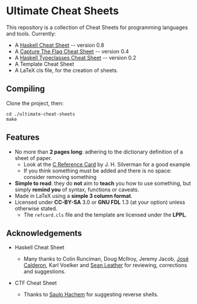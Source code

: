 Ultimate Cheat Sheets
=====================

This repository is a collection of Cheat Sheets for programming languages and
tools.  Currently:

* A [Haskell Cheat Sheet] -- version 0.8
* A [Capture The Flag Cheat Sheet] -- version 0.4
* A [Haskell Typeclasses Cheat Sheet] -- version 0.2
* A Template Cheat Sheet
* A LaTeX cls file, for the creation of sheets.


Compiling
---------

Clone the project, then:

    cd ./ultimate-cheat-sheets
    make



Features
--------

* No more than **2 pages long**: adhering to the dictionary definition of a sheet of paper.
	* Look at the [C Reference Card] by J. H. Silverman for a good example
	* If you think something must be added and there is no space: consider removing something
* **Simple to read**: they do **not** aim to **teach** you how to use something, but simply
  **remind you** of syntax, functions or caveats.
* Made in LaTeX using a **simple 3 column format**.
* Licensed under **CC-BY-SA** 3.0 or **GNU FDL** 1.3  (at your option)  unless otherwise stated.
	* The `refcard.cls` file and the template are licensed under the **LPPL**.


Acknowledgements
----------------

* Haskell Cheat Sheet
	* Many thanks to
	  Colin Runciman,
	  Doug McIlroy,
	  Jeremy Jacob,
	  [José Calderon](https://github.com/jmct),
	  Karl Voelker and
	  [Sean Leather](https://github.com/spl)
	  for reviewing, corrections and suggestions.

* CTF Cheat Sheet
	* Thanks to [Saulo Hachem](https://github.com/sauloh) for suggesting reverse shells.

[C Reference Card]: http://www.math.brown.edu/~jhs/ReferenceCards/CRefCard.v2.2.pdf
[Haskell Cheat Sheet]: https://github.com/rudymatela/ultimate-cheat-sheets/releases/download/haskell-v0.8/haskell-ucs-0.8.pdf
[Haskell Typeclasses Cheat Sheet]: https://github.com/rudymatela/ultimate-cheat-sheets/releases/download/haskell-tc-v0.2/haskell-tc-ucs-0.2.pdf
[Capture The Flag Cheat Sheet]: https://github.com/rudymatela/ultimate-cheat-sheets/releases/download/ctf-v0.4/ctf-ucs-0.4.pdf
